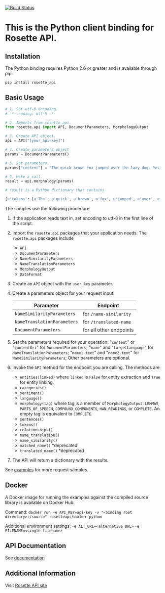 [![Build Status](https://travis-ci.org/rosette-api/python.svg?branch=master)](https://travis-ci.org/rosette-api/python)

# This is the Python client binding for Rosette API.

Installation
------------

The Python binding requires Python 2.6 or greater and is available through pip:

`pip install rosette_api`

Basic Usage
-----------

```python
# 1. Set utf-8 encoding.
# -*- coding: utf-8 -*-

# 2. Imports from rosette.api.
from rosette.api import API, DocumentParameters, MorphologyOutput

# 3. Create API object.
api = API("[your_api-key]")

# 4. Create parameters object
params = DocumentParameters()

# 5. Set parameters.
params["content"] = "The quick brown fox jumped over the lazy dog. Yes he did."

# 6. Make a call.
result = api.morphology(params)

# result is a Python dictionary that contains

{u'tokens': [u'The', u'quick', u'brown', u'fox', u'jumped', u'over', u'the', u'lazy', u'dog', u'.', u'Yes', u'he', u'did', u'.'], u'posTags': [u'DET', u'ADJ', u'ADJ', u'NOUN', u'VERB', u'ADP', u'DET', u'ADJ', u'NOUN', u'PUNCT', u'VERB', u'PRON', u'VERB', u'PUNCT'], u'compoundComponents': [None, None, None, None, None, None, None, None, None, None, None, None, None, None], u'lemmas': [u'the', u'quick', u'brown', u'fox', u'jump', u'over', u'the', u'lazy', u'dog', u'.', u'yes', u'he', u'do', u'.'], u'hanReadings': [None, None, None, None, None, None, None, None, None, None, None, None, None, None]}
```

The samples use the following procedure:

1. If the application reads text in, set encoding to utf-8 in the first line of the script.

2. Import the `rosette.api` packages that your application needs. The `rosette.api` packages include
    * `API`
    * `DocumentParameters`
    * `NameSimilarityParameters`
    * `NameTranslationParameters`
    * `MorphologyOutput`
    * `DataFormat`

3. Create an `API` object with the `user_key` parameter.

4. Create a parameters object for your request input:

   | Parameter | Endpoint |
   | ----|----|
   | `NameSimilarityParameters` | for `/name-similarity` |
   | `NameTranslationParameters` | for `/translated-name` |
   | `DocumentParameters` | for all other endpoints |


5. Set the parameters required for your operation: "`content`" or "`contentUri`" for `DocumentParameters`;
"`name`" and "`targetLanguage`" for `NameTranslationParameters`; "`name1.text`" and "`name2.text`" for
 `NameSimilarityParameters`; Other parameters are optional.

6. Invoke the `API` method for the endpoint you are calling. The methods are
    * `entities(linked)` where `linked` is `False` for entity extraction and `True` for entity linking.
    * `categories()`
    * `sentiment()`
    * `language()`
    * `morphology(tag)` where tag is a member of `MorphologyOutput`: `LEMMAS`, `PARTS_OF_SPEECH`, `COMPOUND_COMPONENTS`, `HAN_READINGS`, or `COMPLETE`. An empty tag is equivalent to `COMPLETE`.
    * `sentences()`
    * `tokens()`
    * `relationships()`
    * `name_translation()`
    * `name_similarity()`
    * `matched_name()` *deprecated
    * `translated_name()` *deprecated

7. The API will return a dictionary with the results.

See [examples](examples) for more request samples.

## Docker ##
A Docker image for running the examples against the compiled source library is available on Docker Hub.

Command: `docker run -e API_KEY=api-key -v "<binding root directory>:/source" rosetteapi/docker-python`

Additional environment settings:
`-e ALT_URL=<alternative URL>`
`-e FILENAME=<single filename>`

API Documentation
-----------------

See [documentation](http://rosette-api.github.io/python)

Additional Information
----------------------

Visit [Rosette API site](https://developer.rosette.com)
